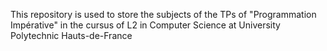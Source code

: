 This repository is used to store the subjects of the TPs of "Programmation Impérative" in the cursus of L2 in Computer Science at University Polytechnic Hauts-de-France
